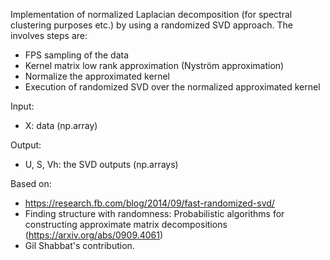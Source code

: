 Implementation of normalized Laplacian decomposition (for spectral clustering purposes etc.) by using a randomized SVD approach.
The involves steps are:
- FPS sampling of the data 
- Kernel matrix low rank approximation (Nyström approximation)
- Normalize the approximated kernel
- Execution of randomized SVD over the normalized approximated kernel  

Input:
- X: data (np.array)

Output:
- U, S, Vh: the SVD outputs (np.arrays) 

Based on: 
- https://research.fb.com/blog/2014/09/fast-randomized-svd/
- Finding structure with randomness: Probabilistic algorithms for constructing approximate matrix decompositions (https://arxiv.org/abs/0909.4061)
- Gil Shabbat's contribution.

